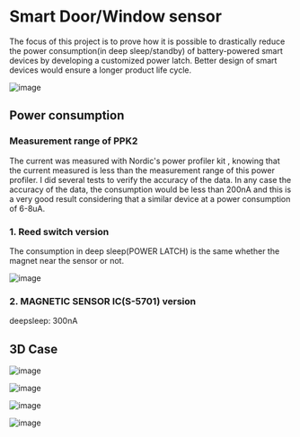 # Smart Door/Window sensor
The focus of this project is to prove how it is possible to drastically reduce the power consumption(in deep sleep/standby) of battery-powered smart devices by developing a customized power latch. Better design of smart devices would ensure a longer product life cycle.

![image](https://github.com/OBJEX-Labs/Smart-DoorWindow-sensor/blob/main/ESP32-C3%20Version/docs/pcb.JPG)

## Power consumption

### Measurement range of PPK2
The current was measured with Nordic's power profiler kit , knowing that the current measured is less than the measurement range of this power profiler. I did several tests to verify the accuracy of the data. In any case the accuracy of the data, the consumption would be less than 200nA and this is a very good result considering that a similar device at a power consumption of 6-8uA.

### 1. Reed switch version
The consumption in deep sleep(POWER LATCH) is the same whether the magnet near the sensor or not.

![image](https://github.com/salvatoreraccardi/Smart-DoorWindow-sensor/blob/main/Simulations%20%26%20Tests/deepsleep.png)

### 2. MAGNETIC SENSOR IC(S-5701) version
deepsleep: 300nA

## 3D Case

![image](https://github.com/salvatoreraccardi/Smart-DoorWindow-sensor/blob/main/3D/TOP.JPG)

![image](https://github.com/salvatoreraccardi/Smart-DoorWindow-sensor/blob/main/3D/Inside.JPG)

![image](https://github.com/salvatoreraccardi/Smart-DoorWindow-sensor/blob/main/3D/BatterySocket.JPG)

![image](https://github.com/salvatoreraccardi/Smart-DoorWindow-sensor/blob/main/3D/Magnet.JPG)
